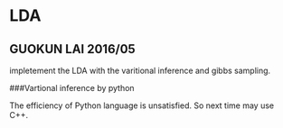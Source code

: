 # LDA
## GUOKUN LAI 2016/05

impletement the LDA with the varitional inference and gibbs sampling.

###Vartional inference by python

The efficiency of Python language is unsatisfied. So next time may use C++.

